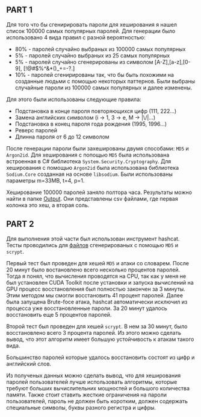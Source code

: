 ﻿## PART 1
Для того что бы сгенирировать пароли для хеширования я нашел список 100000 самых популярных паролей. Для генерации было использовано 4 вида правил с разной вероятностью:
- 80% - паролей случайно выбраных из 100000 самых популярных
- 5% - паролей случайно выбраных из 25 самых популярных
- 5% - паролей случайно сгенерированы из символом [A-Z],[a-z],[0-9], [!@#$%^&*()_+=-?.]
- 10% - паролей сгенирированы так, что бы быть похожими на созданные людьми с помощью некоторых паттернов. Были выбраны случайные пароли из 100000 самых популярных и далее изменены.

Для этого были использованы следующие правила:
- Подстановка в конце пароля повторяющихся цифр (111, 222...)
- Замена английских символом (i -> 1, 3 -> e, M -> |\\/|...)
- Подстановка в конец пароля года рождения (1995, 1996...)
- Реверс паролей
- Длинна пароля от 6 до 12 символом

После генерации пароли были захешированы двумя способами:  ```MD5``` и ```Argon2id```. Для хеширования с попощью ```MD5``` 
была использована встроенная в C# библиотека ```System.Security.Cryptography```. Для хеширования с помощью ```Argon2id``` 
была использована библиотека ```Sodium.Core``` созданная на основе ```libsodium```. 
Были использованы параметры m=33MB, t=4, p=1.

Хеширование 100000 паролей заняло полтора часа. Результаты можно найти в папке [Output](/Output). Они представлены csv файлами, где
первая колонка это хеш, а вторая соль.

## PART 2
Для выполнения этой части был использован инструмент hashcat.
Тесты проводились для [файлов](/Part2/Input) сгенерированых с помощью ```MD5``` и ```scrypt```.

Первый тест был проведен для хешей ```MD5``` и атаки со словарем. После 20 минут было востановлено всего несколько процентов паролей. 
Тогда я понял, что вычисления проводятся на CPU, так как у меня не был установлен CUDA Toolkit после установки и запуска вычислений на GPU 
процесс восстановления был полностью закончен за 3 минуты. Этим методом мы смогли восстановить 41 процент паролей. 
Далее была запущена Brute-foce атака, hashcat автоматически исключил из процесса уже восстановленные пароли. 
За 20 минут удалось восстановить еще 5 процентов паролей.

Второй тест был проведен для хешей ```scrypt```. В нем за 30 минут, было восстановлено всего 3 процента паролей. Из этого можно сделать вывод,
что этот алгоритм имеет большую устойчивость к атакам такого вида.   

Большинство паролей которые удалось восстановить состоят из цифр и английский слов.

Из полученых данных можно сделать вывод, что для хеширования паролей пользователей лучше использовать алгоритмы, 
которые требуют больших вычислительних мощностей и большого количества памяти. Также стоит ставить жесткие ограничения на пароли пользователей,
пароль не должен быть коротким, должен содержать специальные символы, буквы разного регистра и цифры.
